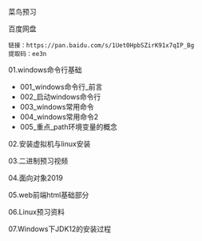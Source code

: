 菜鸟预习

百度网盘
```
链接：https://pan.baidu.com/s/1Uet0HpbSZirK91x7qIP_Bg 
提取码：ee3n 
```

01.windows命令行基础
* 001_windows命令行_前言
* 002_启动windows命令行
* 003_windows常用命令
* 004_windows常用命令2
* 005_重点_path环境变量的概念

02.安装虚拟机与linux安装

03.二进制预习视频

04.面向对象2019

05.web前端html基础部分

06.Linux预习资料

07.Windows下JDK12的安装过程
